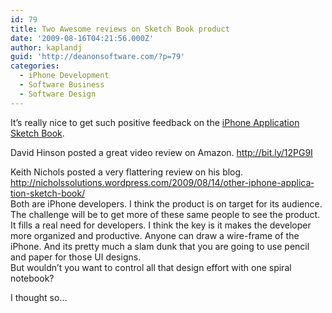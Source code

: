 ```yaml
---
id: 79
title: Two Awesome reviews on Sketch Book product
date: '2009-08-16T04:21:56.000Z'
author: kaplandj
guid: 'http://deanonsoftware.com/?p=79'
categories:
  - iPhone Development
  - Software Business
  - Software Design
---
```

It’s really nice to get such positive feedback on the [iPhone Application Sketch Book](http://www.mobilesketchbook.com/).

David Hinson posted a great video review on Amazon. <http://bit.ly/12PG9I>

<div>
  <span lang="EN">Keith Nichols posted a very flattering review on his blog. <a href="http://nicholssolutions.wordpress.com/2009/08/14/other-iphone-application-sketch-book/">http://nicholssolutions.wordpress.com/2009/08/14/other-iphone-application-sketch-book/</a></span>
</div>

<div>
  <span lang="EN">Both are iPhone developers. I think the product is on target for its audience. The challenge will be to get more of these same people to see the product. It fills a real need for developers. I think the key is it makes the developer more organized and productive. Anyone can draw a wire-frame of the iPhone. And its pretty much a slam dunk that you are going to use pencil and paper for those UI designs.</span>
</div>

<div>
  <span lang="EN">But wouldn’t you want to control all that design effort with one spiral notebook?</span>
</div>

<span lang="EN">I thought so…</p> 

<p>
   
</p>

<p>
   
</p>

<p>
   
</p>

<p>
  </span>
</p>
